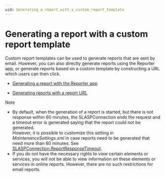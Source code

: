 ```yaml
---
uid: Generating_a_report_with_a_custom_report_template
---
```


# Generating a report with a custom report template

Custom report templates can be used to generate reports that are sent by email. However, you can also directly generate reports using the Reporter app, or generate reports based on a custom template by constructing a URL which users can then click.

- [Generating a report with the Reporter app](xref:Generating_a_report_with_the_Reporter_app)

- [Generating reports with a report URL](xref:Generating_reports_with_a_report_URL)

> [!NOTE]
> - By default, when the generation of a report is started, but there is not response within 60 minutes, the SLASPConnection ends the request and a timeout error is generated saying that the report could not be generated.<br>However, it is possible to customize this setting in *MaintenanceSettings.xml* in case reports need to be generated that need more than 60 minutes. See [SLASPConnection.ReportResponseTimeout](xref:MaintenanceSettings_xml#slaspconnectionreportresponsetimeout).
> - If you do not have the necessary rights to view certain elements or services, you will not be able to view information on these elements or services in online reports. However, there are no such restrictions for email reports.
>
